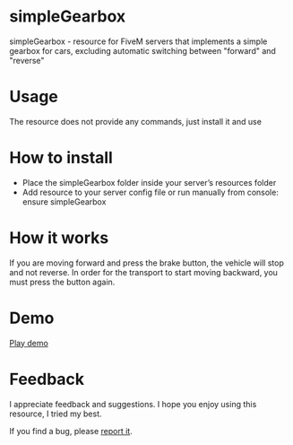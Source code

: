 # simpleGearbox
simpleGearbox - resource for FiveM servers that implements a simple gearbox for cars, excluding automatic switching between "forward" and "reverse"

# Usage
The resource does not provide any commands, just install it and use

# How to install
- Place the simpleGearbox folder inside your server’s resources folder
- Add resource to your server config file or run manually from console: ensure simpleGearbox

# How it works
If you are moving forward and press the brake button, the vehicle will stop and not reverse. In order for the transport to start moving backward, you must press the button again.

# Demo
[Play demo](https://streamable.com/mz9qyx)

# Feedback
I appreciate feedback and suggestions. I hope you enjoy using this resource, I tried my best.

If you find a bug, please [report it](https://github.com/pp2amd6/simpleGearbox/issues).